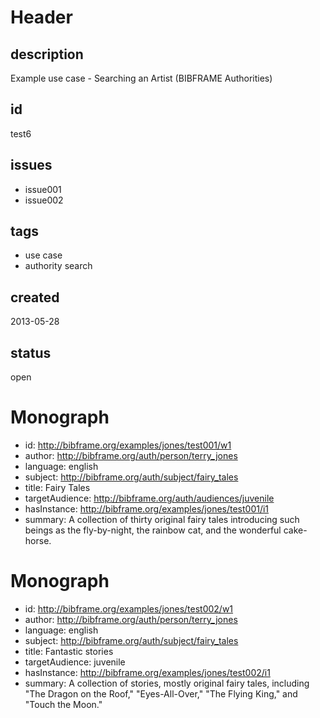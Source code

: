 # Header

## description

Example use case - Searching an Artist (BIBFRAME Authorities)

## id

test6

## issues

* issue001
* issue002

## tags

* use case
* authority search

## created

2013-05-28

## status

open

# Monograph

* id: <http://bibframe.org/examples/jones/test001/w1>
* author: <http://bibframe.org/auth/person/terry_jones>
* language: english
* subject: <http://bibframe.org/auth/subject/fairy_tales>
* title: Fairy Tales
* targetAudience: <http://bibframe.org/auth/audiences/juvenile> 
* hasInstance: <http://bibframe.org/examples/jones/test001/i1>
* summary: A collection of thirty original fairy tales introducing such beings as the fly-by-night, the rainbow cat, and the wonderful cake-horse.


# Monograph

* id: <http://bibframe.org/examples/jones/test002/w1>
* author: <http://bibframe.org/auth/person/terry_jones>
* language: english
* subject: <http://bibframe.org/auth/subject/fairy_tales>
* title: Fantastic stories
* targetAudience: juvenile
* hasInstance: <http://bibframe.org/examples/jones/test002/i1>
* summary: A collection of stories, mostly original fairy tales, including "The Dragon on the Roof," "Eyes-All-Over," "The Flying King," and "Touch the Moon."
